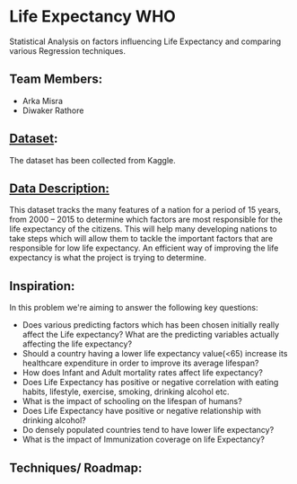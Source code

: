 # Life Expectancy WHO
Statistical Analysis on factors influencing Life Expectancy and comparing various Regression techniques.
## Team Members:
*	Arka Misra
*	Diwaker Rathore
## [Dataset](https://www.kaggle.com/kumarajarshi/life-expectancy-who):
The dataset has been collected from Kaggle.
## [Data Description:](https://github.com/DiwakerRathore/Life-Expectancy-WHO/raw/main/Data%20Description.xlsx)
This dataset tracks the many features of a nation for a period of 15 years, from 2000 – 2015 to determine which factors are most responsible for the life expectancy of the citizens. This will help many developing nations to take steps which will allow them to tackle the important factors that are responsible for low life expectancy. An efficient way of improving the life expectancy is what the project is trying to determine.
## Inspiration:
In this problem we're aiming to answer the following key questions:
* Does various predicting factors which has been chosen initially really affect the Life expectancy? What are the predicting variables actually affecting the life expectancy?
* Should a country having a lower life expectancy value(<65) increase its healthcare expenditure in order to improve its average lifespan?
* How does Infant and Adult mortality rates affect life expectancy?
* Does Life Expectancy has positive or negative correlation with eating habits, lifestyle, exercise, smoking, drinking alcohol etc.
* What is the impact of schooling on the lifespan of humans?
* Does Life Expectancy have positive or negative relationship with drinking alcohol?
* Do densely populated countries tend to have lower life expectancy?
* What is the impact of Immunization coverage on life Expectancy?
## Techniques/ Roadmap:
